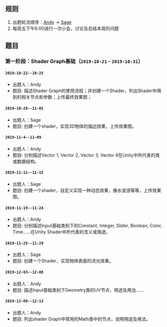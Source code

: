 ## 规则
1. 出题轮流顺序：[Andy](https://github.com/AndyWangGoGoGo) -> [Sage](https://github.com/ZhangSage)
2. 每周五下午6:00进行一次小会，讨论及总结本周的问题

## 题目
### 第一阶段：Shader Graph基础（`2019-10-21` - `2019-10-31`）

#### `2019-10-22--10-25`
-   出题人：Andy
-   题目: 描述Shader Graph的使用流程；并创建一个Shader，列出Shader中用到的相关节点和参数；上传最终效果图；

#### `2019-10-28--11-01`
-   出题人：Sage
-   题目: 创建一个shader，实现3D物体的描边效果，上传效果图。

#### `2019-11-4--11-09`
-   出题人：Andy
-   题目: 分别描述Vector 1, Vector 2, Vector 3, Vector 4在Unity中所代表的类或数据结构。

#### `2019-11-11--11-15`
-   出题人：Sage
-   题目: 创建一个shader，自定义实现一种动态效果，像水波浪等等，上传效果图。

#### `2019-11-19--11-24`
-   出题人：Andy
-   题目: 分别描述Input基础类别下的Constant, Integer, Slider, Boolean, Color, Time……在Unity Shader中所代表的含义或用途。

#### `2019-11-25--11-29`
-   出题人：Sage
-   题目: 创建一个Shader，实现物体表面的流光效果。

#### `2019-12-03--12-08`
-   出题人：Andy
-   题目: 描述Input基础类别下Geometry类的UV节点，用途及用法……

#### `2019-12-09--12-13`
-   出题人：Andy
-   题目: 列出shader Graph中常用的Math类中的节点，说明用途及用法。